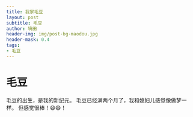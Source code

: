 ```yaml
---
title: 我家毛豆
layout: post
subtitle: 毛豆
author: 墒田
header-img: img/post-bg-maodou.jpg
header-mask: 0.4
tags:
- 毛豆
---
```


# 毛豆
毛豆的出生，是我的新纪元。
毛豆已经满两个月了，我和媳妇儿感觉像做梦一样。
但感觉很棒！😄😄！
